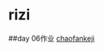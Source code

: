 # rizi
##day 06作业
<a href="https://github.com/1999l/rizi/blob/master/day06/code/html/%E8%B6%85%E5%87%A1%E7%A7%91%E6%8A%80.html">chaofankeji</a>
